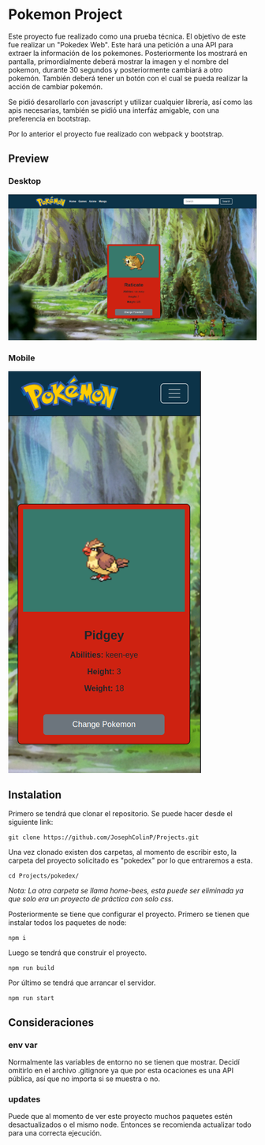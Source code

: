 # Pokemon Project

Este proyecto fue realizado como una prueba técnica. El objetivo de este fue realizar un "Pokedex Web". Este hará una petición a una API para extraer la información de los pokemones. Posteriormente los mostrará en pantalla, primordialmente deberá mostrar la imagen y el nombre del pokemon, durante 30 segundos y posteriormente cambiará a otro pokemón. También deberá tener un botón con el cual se pueda realizar la acción de cambiar pokemón.

Se pidió desarollarlo con javascript y utilizar cualquier librería, así como las apis necesarias, también se pidió una interfáz amigable, con una preferencia en bootstrap.

Por lo anterior el proyecto fue realizado con webpack y bootstrap.


## Preview


### Desktop
![Desktop Preview](https://github.com/JosephColinP/Projects/blob/main/pokedex/src/assests/desktop-view.png)



### Mobile
![Mobile Preview](https://github.com/JosephColinP/Projects/blob/main/pokedex/src/assests/mobile-view.png)




## Instalation

Primero se tendrá que clonar el repositorio. Se puede hacer desde el siguiente link:

```
git clone https://github.com/JosephColinP/Projects.git
```


Una vez clonado existen dos carpetas, al momento de escribir esto, la carpeta del proyecto solicitado es "pokedex" por lo que entraremos a esta. 

```
cd Projects/pokedex/
```

*Nota: La otra carpeta se llama home-bees, esta puede ser eliminada ya que solo era un proyecto de práctica con solo css.*


Posteriormente se tiene que configurar el proyecto. Primero se tienen que instalar todos los paquetes de node:

```
npm i
```


Luego se tendrá que construir el proyecto.

```
npm run build
```


Por último se tendrá que arrancar el servidor.

```
npm run start
```


## Consideraciones


### env var

Normalmente las variables de entorno no se tienen que mostrar. Decidí omitirlo en el archivo .gitignore ya que por esta ocaciones es una API pública, así que no importa si se muestra o no.


### updates

Puede que al momento de ver este proyecto muchos paquetes estén desactualizados o el mismo node. Entonces se recomienda actualizar todo para una correcta ejecución.



